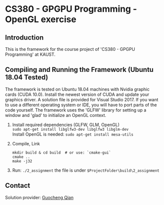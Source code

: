 # CS380 - GPGPU Programming - OpenGL exercise

## Introduction

This is the framework for the course project of 'CS380 - GPGPU Programming' at KAUST. 

## Compiling and Running the Framework (Ubuntu 18.04 Tested)
The framework is tested on Ubuntu 18.04 machines with Nvidia graphic cards (CUDA 10.0).
Install the newest version of CUDA and update your graphics driver.
A solution file is provided for Visual Studio 2017.
If you want to use a different operating system or IDE, you will have to port parts of the code yourself.
The framework uses the 'GLFW' library for setting up a window and 'glad' to initialize an OpenGL context.


1. Install required dependencies (GLFW, GLM, OpenGL)  
   `sudo apt-get install libglfw3-dev libglfw3 libglm-dev`  
   Install OpenGL is needed: `sudo apt-get install mesa-utils`

2. Compile, Link

   ```shell
   mkdir build & cd build  # or use: `cmake-gui`
   cmake ..
   make -j32
   ```

3. Run:
`./2_assignment`
the file is under `$ProjectFolder\build\2_assignment`

## Contact
Solution provider: [Guocheng Qian](gcqian.com)


